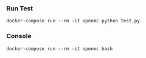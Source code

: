 ### Run Test

```console
docker-compose run --rm -it openmc python test.py
```

### Console

```console
docker-compose run --rm -it openmc bash
```
